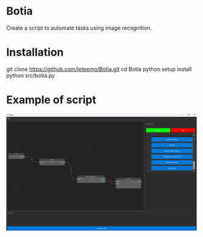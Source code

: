 # Botia

Create a script to automate tasks using image recognition.

# Installation

git clone https://github.com/leteemo/Botia.git
cd Botia
python setup install
python src/botia.py

# Example of script

![Texte alternatif de l'image](src/img/example.png)
